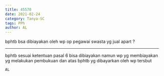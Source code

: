 ```yaml
---
title: 45570
date: 2021-02-24
category: Tanya-SC
tags: PPh
author: AL
---
```


bphtb bsa dibiayakan oleh wp op pegawai swasta yg jual apart ?

---

bphtb sesuai ketentuan pasal 6 bisa dibiayakan namun wp yg membiayakan yg melakukan pembukuan dan atas bphtb yg dibayarkan oleh wp tersbut

`AL`
